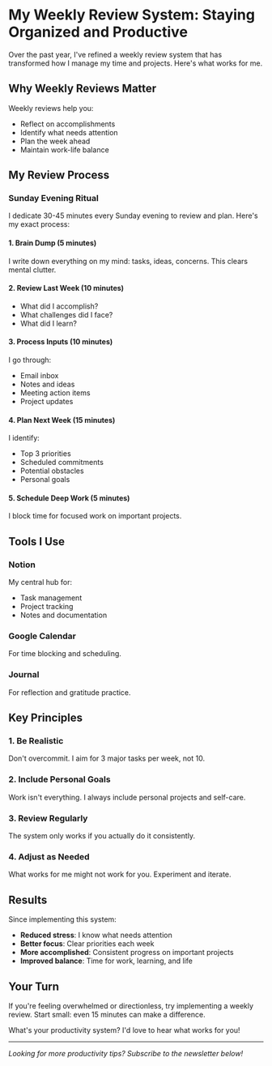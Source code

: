 # My Weekly Review System: Staying Organized and Productive

Over the past year, I've refined a weekly review system that has transformed how I manage my time and projects. Here's what works for me.

## Why Weekly Reviews Matter

Weekly reviews help you:

- Reflect on accomplishments
- Identify what needs attention
- Plan the week ahead
- Maintain work-life balance

## My Review Process

### Sunday Evening Ritual

I dedicate 30-45 minutes every Sunday evening to review and plan. Here's my exact process:

#### 1. Brain Dump (5 minutes)

I write down everything on my mind: tasks, ideas, concerns. This clears mental clutter.

#### 2. Review Last Week (10 minutes)

- What did I accomplish?
- What challenges did I face?
- What did I learn?

#### 3. Process Inputs (10 minutes)

I go through:

- Email inbox
- Notes and ideas
- Meeting action items
- Project updates

#### 4. Plan Next Week (15 minutes)

I identify:

- Top 3 priorities
- Scheduled commitments
- Potential obstacles
- Personal goals

#### 5. Schedule Deep Work (5 minutes)

I block time for focused work on important projects.

## Tools I Use

### Notion

My central hub for:

- Task management
- Project tracking
- Notes and documentation

### Google Calendar

For time blocking and scheduling.

### Journal

For reflection and gratitude practice.

## Key Principles

### 1. Be Realistic

Don't overcommit. I aim for 3 major tasks per week, not 10.

### 2. Include Personal Goals

Work isn't everything. I always include personal projects and self-care.

### 3. Review Regularly

The system only works if you actually do it consistently.

### 4. Adjust as Needed

What works for me might not work for you. Experiment and iterate.

## Results

Since implementing this system:

- **Reduced stress**: I know what needs attention
- **Better focus**: Clear priorities each week
- **More accomplished**: Consistent progress on important projects
- **Improved balance**: Time for work, learning, and life

## Your Turn

If you're feeling overwhelmed or directionless, try implementing a weekly review. Start small: even 15 minutes can make a difference.

What's your productivity system? I'd love to hear what works for you!

---

_Looking for more productivity tips? Subscribe to the newsletter below!_
